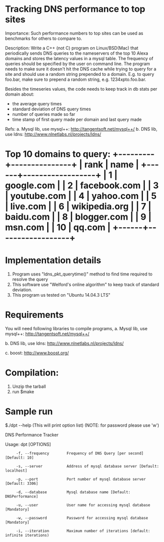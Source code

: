 # Tracking DNS performance to top sites
Importance: Such performance numbers to top sites can be used as benchmarks for others to compare to.

Description:
Write a C++ (not C) program on Linux/BSD(Mac) that periodically sends DNS queries to the nameservers of the top 10 Alexa domains and stores the latency values in a mysql table. The frequency of queries should be specified by the user on command line. The program needs to make sure it doesn't hit the DNS cache while trying to query for a site and should use a random string prepended to a domain. E.g. to query foo.bar, make sure to prepend a random string, e.g. 1234xpto.foo.bar.

Besides the timeseries values, the code needs to keep track in db stats per domain about:
+ the average query times
+ standard deviation of DNS query times
+ number of queries made so far
+ time stamp of first query made per domain and last query made


Refs:
a. Mysql lib, use mysql++:
http://tangentsoft.net/mysql++/
b. DNS lib, use ldns:
http://www.nlnetlabs.nl/projects/ldns/

Top 10 domains to query:
+---------+---------------+
|    rank | name      	  |
+------+------------------+
|	1 | google.com	  |
|	2 | facebook.com  |
|	3 | youtube.com   |
|	4 | yahoo.com 	  |
|	5 | live.com  	  |
|	6 | wikipedia.org |
|	7 | baidu.com 	  |
|	8 | blogger.com   |
|	9 | msn.com   	  |
|      10 | qq.com    	  |
+------+------------------+
=================================

# Implementation details
1. Program uses "ldns_pkt_querytime()" method to find time required to resolve the query
2. This software use "Welford's online algorithm" to keep track of standard deviation.
3. This program us tested on "Ubuntu 14.04.3 LTS"

# Requirements
You will need following libraries to compile programs,
a. Mysql lib, use mysql++:
http://tangentsoft.net/mysql++/

b. DNS lib, use ldns:
http://www.nlnetlabs.nl/projects/ldns/

c. boost:
http://www.boost.org/

# Compilation:
1. Unzip the tarball 
2. run $make

# Sample run
$./dpt --help (This will print option list) (NOTE: for password please use 'w')

DNS Performance Tracker

Usage: dpt [OPTIONS]

         -f, --frequency        Frequency of DNS Query [per second][Default: 10]

         -s, --server           Address of mysql database server [Default: localhost]

         -p, --port             Port number of mysql database server [Default: 3306]

         -d, --database         Mysql database name [Default: DNSPerformance]

         -u, --user             User name for accessing mysql database [Mandatory]

         -w, --password         Password for accessing mysql database [Mandatory]

         -i, --iteration        Maximum number of iterations [default: infinite iterations)
